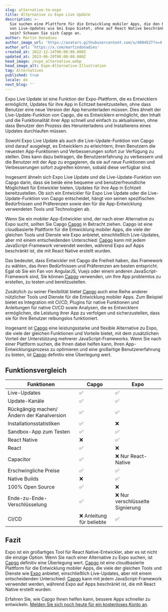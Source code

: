 ```yaml
---
slug: alternative-to-expo
title: Alternative zu Expo Live Update
description: >-
  Sie suchen eine Plattform für die Entwicklung mobiler Apps, die den Komfort
  von Live-Updates wie bei Expo bietet, ohne auf React Native beschränkt zu
  sein? Schauen Sie sich Capgo an.
author: Martin Donadieu
author_image_url: 'https://avatars.githubusercontent.com/u/4084527?v=4'
author_url: 'https://x.com/martindonadieu'
created_at: 2022-12-14T00:00:00.000Z
updated_at: 2023-06-29T00:00:00.000Z
head_image: /expo_alternative.webp
head_image_alt: Expo-Alternative-Illustration
tag: Alternatives
published: true
locale: de
next_blog: ''
---
```


Expo Live Update ist eine Funktion der Expo-Plattform, die es Entwicklern ermöglicht, Updates für ihre App in Echtzeit bereitzustellen, ohne dass Benutzer eine neue Version der App herunterladen müssen. Dies ähnelt der Live-Update-Funktion von Capgo, die es Entwicklern ermöglicht, den Inhalt und die Funktionalität ihrer App schnell und einfach zu aktualisieren, ohne dass Benutzer den Prozess des Herunterladens und Installierens eines Updates durchlaufen müssen.

Sowohl Expo Live Update als auch die Live-Update-Funktion von Capgo sind darauf ausgelegt, es Entwicklern zu erleichtern, ihren Benutzern die neuesten App-Funktionen und Verbesserungen sofort zur Verfügung zu stellen. Dies kann dazu beitragen, die Benutzererfahrung zu verbessern und die Benutzer mit der App zu engagieren, da sie auf neue Funktionen und Verbesserungen sofort zugreifen können, sobald diese verfügbar sind.

Insgesamt ähneln sich Expo Live Update und die Live-Update-Funktion von Capgo darin, dass sie beide eine bequeme und benutzerfreundliche Möglichkeit für Entwickler bieten, Updates für ihre App in Echtzeit bereitzustellen. Ob sich ein Entwickler für Expo Live Update oder die Live-Update-Funktion von Capgo entscheidet, hängt von seinen spezifischen Bedürfnissen und Präferenzen sowie den für die App-Entwicklung verwendeten Tools und Technologien ab.

Wenn Sie ein mobiler App-Entwickler sind, der nach einer Alternative zu Expo sucht, sollten Sie Capgo [Capgo](/register/) in Betracht ziehen. Capgo ist eine cloudbasierte Plattform für die Entwicklung mobiler Apps, die viele der gleichen Tools und Dienste wie Expo anbietet, einschließlich Live-Updates, aber mit einem entscheidenden Unterschied: [Capgo](/register/) kann mit jedem JavaScript-Framework verwendet werden, während Expo auf Apps beschränkt ist, die mit React Native erstellt wurden.

Das bedeutet, dass Entwickler mit Capgo die Freiheit haben, das Framework zu wählen, das ihren Bedürfnissen und Präferenzen am besten entspricht. Egal ob Sie ein Fan von AngularJS, Vuejs oder einem anderen JavaScript-Framework sind, Sie können [Capgo](/register/) verwenden, um Ihre App problemlos zu erstellen, zu testen und bereitzustellen.

Zusätzlich zu seiner Flexibilität bietet [Capgo](/register/) auch eine Reihe anderer nützlicher Tools und Dienste für die Entwicklung mobiler Apps. Zum Beispiel bietet es Integration mit CI/CD, Plugins für native Funktionen und Anleitungen für native CI/CD sowie Analysen, die es Entwicklern ermöglichen, die Leistung ihrer App zu verfolgen und sicherzustellen, dass sie für ihre Benutzer reibungslos funktioniert.

Insgesamt ist [Capgo](/register/) eine leistungsstarke und flexible Alternative zu Expo, die viele der gleichen Funktionen und Vorteile bietet, mit dem zusätzlichen Vorteil der Unterstützung mehrerer JavaScript-Frameworks. Wenn Sie nach einer Plattform suchen, die Ihnen dabei helfen kann, Ihren App-Entwicklungsprozess zu optimieren und eine großartige Benutzererfahrung zu bieten, ist [Capgo](/register/) definitiv eine Überlegung wert.

## Funktionsvergleich

| Funktionen | Capgo | Expo |
| --- | --- | --- |
| Live-Updates | ✅ | ✅ |
| Update-Kanäle | ✅ | ✅ |
| Rückgängig machen/Ändern der Kanalversion | ✅ | ✅ |
| Installationsstatistiken | ✅ | ❌ |
| Sandbox-App zum Testen | ✅ | ✅ |
| React Native | ❌ | ✅ |
| React | ✅ | ❌ |
| Capacitor | ✅ | ❌ Nur React-Native |
| Erschwingliche Preise | ✅ | ✅ |
| Native Builds | ❌ | ✅ |
| 100% Open Source | ✅ | ❌ |
| Ende-zu-Ende-Verschlüsselung | ✅ | ❌ Nur verschlüsselte Signierung |
| CI/CD | ❌ Anleitung für beliebte | ✅ |

## Fazit

Expo ist ein großartiges Tool für React Native-Entwickler, aber es ist nicht die einzige Option. Wenn Sie nach einer Alternative zu Expo suchen, ist [Capgo](/register/) definitiv eine Überlegung wert. [Capgo](/register/) ist eine cloudbasierte Plattform für die Entwicklung mobiler Apps, die viele der gleichen Tools und Dienste wie [Expo](https://expo.dev/) anbietet, einschließlich Live-Updates, aber mit einem entscheidenden Unterschied: [Capgo](/register/) kann mit jedem JavaScript-Framework verwendet werden, während Expo auf Apps beschränkt ist, die mit React Native erstellt wurden.

Erfahren Sie, wie Capgo Ihnen helfen kann, bessere Apps schneller zu entwickeln. [Melden Sie sich noch heute für ein kostenloses Konto an](/register/).